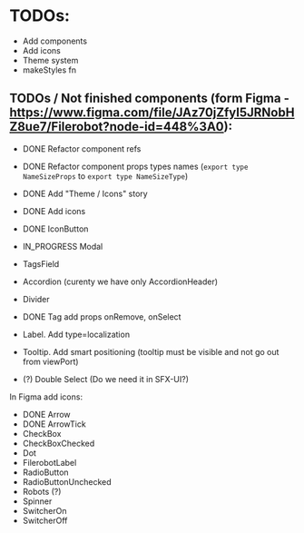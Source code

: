 
# TODOs:
- Add components
- Add icons
- Theme system
- makeStyles fn


## TODOs / Not finished components (form Figma - https://www.figma.com/file/JAz70jZfyI5JRNobHZ8ue7/Filerobot?node-id=448%3A0):

- DONE Refactor component refs
- DONE Refactor component props types names (`export type NameSizeProps` to `export type NameSizeType`)
- DONE Add "Theme / Icons" story
- DONE Add icons

- DONE IconButton
- IN_PROGRESS Modal
- TagsField
- Accordion (curenty we have only AccordionHeader)
- Divider
- DONE Tag add props onRemove, onSelect
- Label. Add type=localization
- Tooltip. Add smart positioning (tooltip must be visible and not go out from viewPort)
- (?) Double Select (Do we need it in SFX-UI?)




In Figma add icons:
- DONE Arrow
- DONE ArrowTick
- CheckBox
- CheckBoxChecked
- Dot
- FilerobotLabel
- RadioButton
- RadioButtonUnchecked
- Robots (?)
- Spinner
- SwitcherOn
- SwitcherOff
